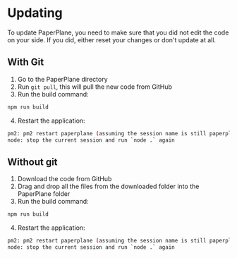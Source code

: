 # Updating

To update PaperPlane, you need to make sure that you did not edit the code on your side. If you did, either reset your changes or don't update at all.

## With Git

1. Go to the PaperPlane directory
2. Run `git pull`, this will pull the new code from GitHub
3. Run the build command:

```bash npm2yarn
npm run build
```

4. Restart the application:

```bash
pm2: pm2 restart paperplane (assuming the session name is still paperplane)
node: stop the current session and run `node .` again
```

## Without git

1. Download the code from GitHub
2. Drag and drop all the files from the downloaded folder into the PaperPlane folder
3. Run the build command:

```bash npm2yarn
npm run build
```

4. Restart the application:

```bash
pm2: pm2 restart paperplane (assuming the session name is still paperplane)
node: stop the current session and run `node .` again
```
